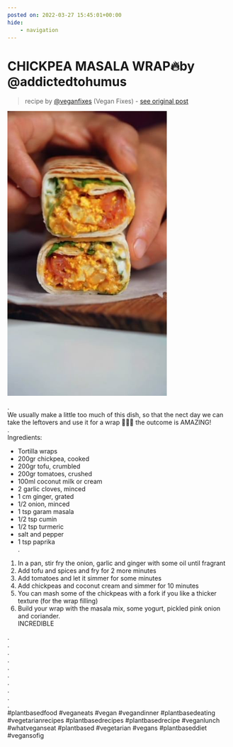 ```yaml
---
posted on: 2022-03-27 15:45:01+00:00
hide:
    - navigation
---
```


# CHICKPEA MASALA WRAP🔥by @addictedtohumus 

> recipe by [@veganfixes](https://www.instagram.com/veganfixes/) 
(Vegan Fixes) - [see original post](https://instagram.com/p/CbnN5AYOCsX)

![](../img/veganfixes_27-03-2022_1503.png)

.  
We usually make a little too much of this dish, so that the nect day we can take the leftovers and use it for a wrap 🤷🏼‍♀️ the outcome is AMAZING!  
.  
Ingredients:  
- Tortilla wraps  
- 200gr chickpea, cooked  
- 200gr tofu, crumbled  
- 200gr tomatoes, crushed  
- 100ml coconut milk or cream  
- 2 garlic cloves, minced  
- 1 cm ginger, grated  
- 1/2 onion, minced  
- 1 tsp garam masala  
- 1/2 tsp cumin  
- 1/2 tsp turmeric  
- salt and pepper  
- 1 tsp paprika  
.  
1. In a pan, stir fry the onion, garlic and ginger with some oil until fragrant  
2. Add tofu and spices and fry for 2 more minutes  
3. Add tomatoes and let it simmer for some minutes  
4. Add chickpeas and coconut cream and simmer for 10 minutes  
5. You can mash some of the chickpeas with a fork if you like a thicker texture (for the wrap filling)  
6. Build your wrap with the masala mix, some yogurt, pickled pink onion and coriander.  
INCREDIBLE  
  
.  
.  
.  
.  
.  
.  
.  
.  
.  
.  
\#plantbasedfood \#veganeats \#vegan \#vegandinner \#plantbasedeating \#vegetarianrecipes \#plantbasedrecipes \#plantbasedrecipe \#veganlunch \#whatveganseat \#plantbased \#vegetarian \#vegans \#plantbaseddiet \#vegansofig   